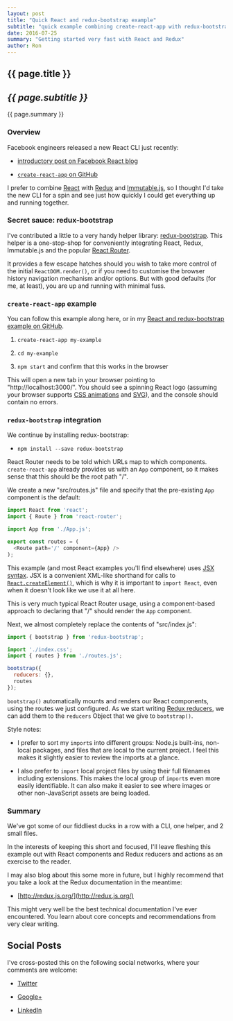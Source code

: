 ```yaml
---
layout: post
title: "Quick React and redux-bootstrap example"
subtitle: "quick example combining create-react-app with redux-bootstrap"
date: 2016-07-25
summary: "Getting started very fast with React and Redux"
author: Ron
---
```


## {{ page.title }}

## _{{ page.subtitle }}_

{{ page.summary }}


### Overview

Facebook engineers released a new React CLI just recently:

- [introductory post on Facebook React blog](https://facebook.github.io/react/blog/2016/07/22/create-apps-with-no-configuration.html)

- [`create-react-app` on GitHub](https://github.com/facebookincubator/create-react-app)

I prefer to combine [React](https://facebook.github.io/react/) with [Redux](http://redux.js.org/) and [Immutable.js](https://facebook.github.io/immutable-js/),
so I thought I'd take the new CLI for a spin and see just how quickly I could get everything up and running together.


### Secret sauce: redux-bootstrap

I've contributed a little to a very handy helper library: [redux-bootstrap](https://github.com/redux-bootstrap/redux-bootstrap). This helper is a one-stop-shop for conveniently integrating React, Redux, Immutable.js and the popular [React Router](https://github.com/reactjs/react-router).

It provides a few escape hatches should you wish to take more control of the initial `ReactDOM.render()`,
or if you need to customise the browser history navigation mechanism and/or options.
But with good defaults (for me, at least), you are up and running with minimal fuss.

### `create-react-app` example

You can follow this example along here, or in my [React and redux-bootstrap example on GitHub](https://github.com/jokeyrhyme/react-redux-bootstrap-example).

1. `create-react-app my-example`

2. `cd my-example`

3. `npm start` and confirm that this works in the browser

This will open a new tab in your browser pointing to "http://localhost:3000/".
You should see a spinning React logo (assuming your browser supports [CSS animations](http://caniuse.com/#feat=css-animation) and [SVG](http://caniuse.com/#feat=svg)),
and the console should contain no errors.


### `redux-bootstrap` integration

We continue by installing redux-bootstrap:

- `npm install --save redux-bootstrap`

React Router needs to be told which URLs map to which components.
`create-react-app` already provides us with an `App` component, so it makes sense that this should be the root path "/".

We create a new "src/routes.js" file and specify that the pre-existing `App` component is the default:

```js
import React from 'react';
import { Route } from 'react-router';

import App from './App.js';

export const routes = (
  <Route path='/' component={App} />
);
```

This example (and most React examples you'll find elsewhere) uses [JSX syntax](https://facebook.github.io/react/docs/jsx-in-depth.html).
JSX is a convenient XML-like shorthand for calls to [`React.createElement()`](https://facebook.github.io/react/docs/top-level-api.html#react.createelement),
which is why it is important to `import React`, even when it doesn't look like we use it at all here.

This is very much typical React Router usage,
using a component-based approach to declaring that "/" should render the `App` component.

Next, we almost completely replace the contents of "src/index.js":

```js
import { bootstrap } from 'redux-bootstrap';

import './index.css';
import { routes } from './routes.js';

bootstrap({
  reducers: {},
  routes
});
```



`bootstrap()` automatically mounts and renders our React components,
using the routes we just configured.
As we start writing [Redux reducers](http://redux.js.org/docs/basics/Reducers.html),
we can add them to the `reducers` Object that we give to `bootstrap()`.

Style notes:

- I prefer to sort my `import`s into different groups: Node.js built-ins, non-local packages, and files that are local to the current project.
  I feel this makes it slightly easier to review the imports at a glance.

- I also prefer to `import` local project files by using their full filenames including extensions.
  This makes the local group of `import`s even more easily identifiable.
  It can also make it easier to see where images or other non-JavaScript assets are being loaded.


### Summary

We've got some of our fiddliest ducks in a row with a CLI, one helper, and 2 small files.

In the interests of keeping this short and focused,
I'll leave fleshing this example out with React components and Redux reducers and actions as an exercise to the reader.

I may also blog about this some more in future,
but I highly recommend that you take a look at the Redux documentation in the meantime:

- [http://redux.js.org/](http://redux.js.org/)

This might very well be the best technical documentation I've ever encountered.
You learn about core concepts and recommendations from very clear writing.


## Social Posts

I've cross-posted this on the following social networks, where your comments are welcome:

- [Twitter](https://twitter.com/jokeyrhyme/status/757412832543518720)

- [Google+](https://plus.google.com/+RonWaldon/posts/3bvFp1999hm)

- [LinkedIn](https://www.linkedin.com/hp/update/6163178657826222080)
